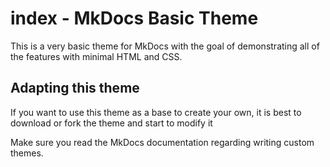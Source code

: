 # index - MkDocs Basic Theme

This is a very basic theme for MkDocs with the goal of demonstrating all of
the features with minimal HTML and CSS.

## Adapting this theme

If you want to use this theme as a base to create your own, it is best to
download or fork the theme and start to modify it

Make sure you read the MkDocs documentation regarding writing custom themes.
